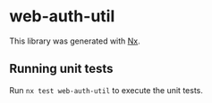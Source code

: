 # web-auth-util

This library was generated with [Nx](https://nx.dev).

## Running unit tests

Run `nx test web-auth-util` to execute the unit tests.
